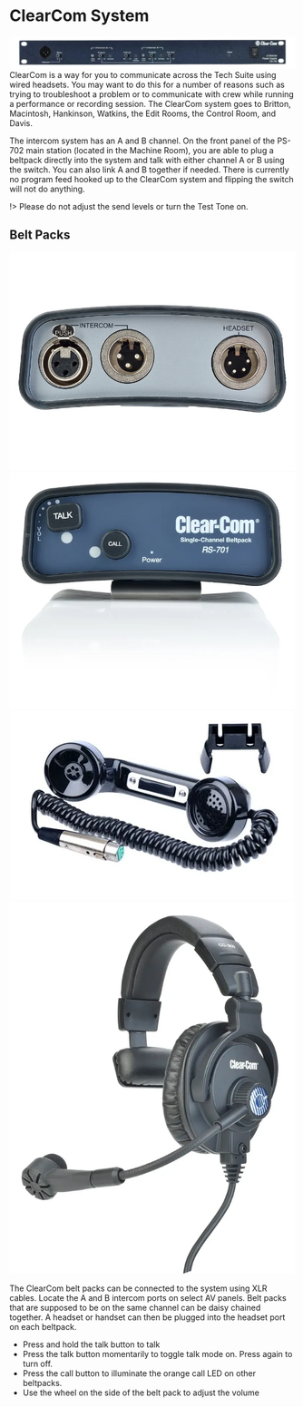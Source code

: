 [av-panels]: /av-panels.md
[clearcom]: /clearcom.md
[control-room]: /control-room.md
[dante]: /dante.md
[edit-rooms]: /edit-rooms.md
[lan]: /lan.md
[machine-room]: /machine-room.md
[mtl]: /mtl.md
[video-switcher]: /video-switcher.md
[workshop]: /workshop.md
[helpdesk]: https://pat.smtd.umich.edu/helpdesk
[training]: https://pat.smtd.umich.edu/training

# ClearCom System
![ClearCom PS-702 front panel](/_media/clearcom-rack.webp)
ClearCom is a way for you to communicate across the Tech Suite using wired headsets. You may want to do this for a number of reasons such as trying to troubleshoot a problem or to communicate with crew while running a performance or recording session. The ClearCom system goes to Britton, Macintosh, Hankinson, Watkins, the Edit Rooms, the Control Room, and Davis.

The intercom system has an A and B channel. On the front panel of the PS-702 main station (located in the Machine Room), you are able to plug a beltpack directly into the system and talk with either channel A or B using the switch. You can also link A and B together if needed. There is currently no program feed hooked up to the ClearCom system and flipping the switch will not do anything. 

!> Please do not adjust the send levels or turn the Test Tone on.

## Belt Packs
<center>

![Beltpack Bottom](/_media/RS-701-Bottom.webp ':size=200px')
![Beltpack Top](/_media/RS-701-Top-1.webp ':size=200px')
![Phone attachment](/_media/HS6-A-2.webp ':size=200px')
![Headset](/_media/CC-300-Right-1.webp ':size=200px')

</center>

The ClearCom belt packs can be connected to the system using XLR cables. Locate the A and B intercom ports on select AV panels. Belt packs that are supposed to be on the same channel can be daisy chained together. A headset or handset can then be plugged into the headset port on each beltpack.

- Press and hold the talk button to talk
- Press the talk button momentarily to toggle talk mode on. Press again to turn off.
- Press the call button to illuminate the orange call LED on other beltpacks.
- Use the wheel on the side of the belt pack to adjust the volume
